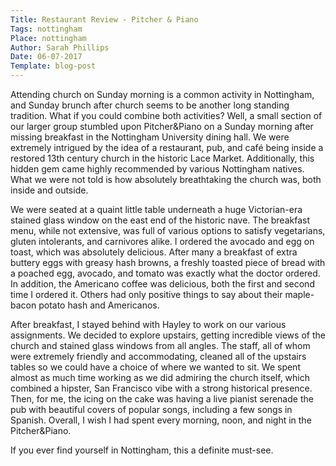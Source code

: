 ```yaml
---
Title: Restaurant Review - Pitcher & Piano
Tags: nottingham
Place: nottingham
Author: Sarah Phillips
Date: 06-07-2017  
Template: blog-post
---
```


Attending church on Sunday morning is a common activity in Nottingham, and Sunday brunch after church seems to be another long standing tradition. What if you could combine both activities? Well, a small section of our larger group stumbled upon Pitcher&amp;Piano on a Sunday morning after missing breakfast in the Nottingham University dining hall. We were
extremely intrigued by the idea of a restaurant, pub, and café being inside a restored 13th century church in the historic Lace Market. Additionally, this hidden gem came highly recommended by various Nottingham natives. What we were not told is how absolutely breathtaking the church was, both inside and outside.

We were seated at a quaint little table underneath a huge Victorian-era stained glass window on the east end of the historic nave. The breakfast menu, while not extensive, was full of various options to satisfy vegetarians, gluten intolerants, and carnivores alike. I ordered the avocado and egg on toast, which was absolutely delicious. After many a breakfast of extra buttery eggs with greasy hash browns, a freshly toasted piece of bread with a poached egg, avocado, and tomato was exactly what the doctor ordered. In addition, the Americano coffee was delicious, both the first and second time I ordered it. Others had only positive things to say about their maple-bacon potato hash and Americanos.

After breakfast, I stayed behind with Hayley to work on our various assignments. We decided to explore upstairs, getting incredible views of the church and stained glass windows from all angles. The staff, all of whom were extremely friendly and accommodating, cleaned all of the upstairs tables so we could have a choice of where we wanted to sit. We spent almost as much time working as we did admiring the church itself, which combined a hipster, San Francisco vibe with a strong historical presence. Then, for me, the icing on the cake was having a live pianist serenade the pub with beautiful covers of popular songs, including a few songs in Spanish. Overall, I wish I had spent every morning, noon, and night in the Pitcher&amp;Piano. 

If you ever find yourself in Nottingham, this a definite must-see.